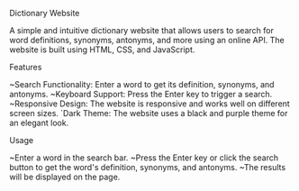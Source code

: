 Dictionary Website

A simple and intuitive dictionary website that allows users to search for word definitions, synonyms, antonyms, and more using an online API. The website is built using HTML, CSS, and JavaScript.

Features

~Search Functionality: Enter a word to get its definition, synonyms, and antonyms.
~Keyboard Support: Press the Enter key to trigger a search.
~Responsive Design: The website is responsive and works well on different screen sizes.
`Dark Theme: The website uses a black and purple theme for an elegant look.

Usage

~Enter a word in the search bar.
~Press the Enter key or click the search button to get the word's definition, synonyms, and antonyms.
~The results will be displayed on the page.

